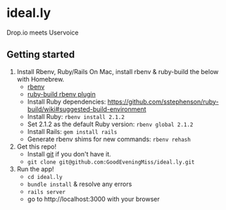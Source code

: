 # ideal.ly
Drop.io meets Uservoice

## Getting started
1. Install Rbenv, Ruby/Rails
	On Mac, install rbenv & ruby-build the below with Homebrew.
	* [rbenv](https://github.com/sstephenson/rbenv)
	* [ruby-build rbenv plugin](https://github.com/sstephenson/ruby-build)
	* Install Ruby dependencies: https://github.com/sstephenson/ruby-build/wiki#suggested-build-environment
	* Install Ruby:	`rbenv install 2.1.2`
	* Set 2.1.2 as the default Ruby version: `rbenv global 2.1.2`
	* Install Rails: `gem install rails`
	* Generate rbenv shims for new commands: `rbenv rehash`
2. Get this repo!
	* Install [git](http://git-scm.com/downloads) if you don't have it.
	* `git clone git@github.com:GoodEveningMiss/ideal.ly.git`
3. Run the app!
	* `cd ideal.ly`
	* `bundle install` & resolve any errors
	* `rails server`
	* go to http://localhost:3000 with your browser

